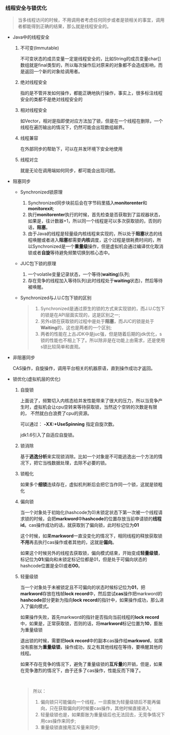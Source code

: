 ### 线程安全与锁优化

> 当多线程访问的时候，不用调用者考虑任何同步或者是锁相关的事宜，调用者都能得到正确的结果，那么就是线程安全的。



- Java中的线程安全

  1. 不可变(Immutable)

     不可变状态的成员变量一定是线程安全的，比如String的成员变量char[]数组就是final类型的，所以每次操作后对原来的对象都不会造成影响，而是返回一个新的对象给调用者。

  2. 绝对线程安全

     指的是不管并发如何操作，都能正确地执行操作，事实上，很多标注线程安全的类都不是绝对线程安全的

  3. 相对线程安全

     如Vector，相对是指即使对应方法加了锁，但是在一个线程在删除，一个线程在遍历输出的情况下，仍然可能会出现数组越界。

  4. 线程兼容

     在外部同步的帮助下，可以在并发环境下安全地使用

  5. 线程对立

     就是无论在调用端如何同步，都可能会出现问题。



- 阻塞同步
  - Synchronized锁原理
    1. Synchronized同步块前后会在字节码里插入**monitorenter**和**monitorexit**;
    2. 执行**monitorenter**执行的时候，首先检查是否获取到了监视器状态，如果是，往计数器+1，所以同一个线程是可以多次获取锁的，否则的话，**阻塞**。
    3. 由于Java的线程是轻量级内核线程来实现的，所以处于**阻塞**状态的线程唤醒或者进入**阻塞**都需要**内核**调度，这个过程是很耗费时间的，所以Synchronized是一个**重量级**操作，但是虚拟机会通过编译优化取消锁或者**自旋**等待避免频繁切换到核心态中。


  - JUC包下锁的原理
    1. 一个volatile变量记录状态，一个等待(**waiting**)队列;
    2. 存在竞争的线程加入等待队列(此时线程处于**waiting**状态)，然后等待被唤醒。


  - Synchronized与J.U.C包下锁的区别

    > 1. Synchronized是通过原生的锁的方式来实现锁的，而J.U.C包下的锁是在API层面实现的，这是区别之一;
    > 2. 另外s锁在获取锁的过程中是处于**阻塞**，而JUC的锁是处于**Waiting**的，这也是两者的一个区别;
    > 3. 两者的性能在上古JDK中是juc强，但是随着后期的jdk优化，s锁的性能也不相上下了。所以除非是在功能上由需求，还是使用s锁比较简单和直观。



- 非阻塞同步

  CAS操作，自旋操作，调用平台相关的机器原语，直到操作成功才返回。



- 锁优化(虚拟机层的优化)

  1. 自旋锁

     上面说了，频繁切入内核态给并发性能带来了很大的压力，所以当竞争产生时，虚拟机会让cpu空转来等待获取锁，当然这个空转的次数是有限的， 不然就白白浪费了cpu的资源。

     可以通过： **-XX:+UseSpinning** 指定自旋次数。

     jdk1.6引入了自适应自旋锁。

  2. 锁消除

     基于**逃逸分析**来实现锁消除。比如一个对象是不可能逃逸出一个方法的情况下，把它当栈数据处理，去除不必要的锁。

  3. 锁粗化

     如果多个**细锁**连续存在，虚拟机判断后会把它当作同一个锁，这就是锁粗化

  4. 偏向锁

     当一个对象处于初始化(hashcode为0)未锁定状态下第一次被一个线程请求锁的时候，会把**markword**中**hashcode**的位置存放当前申请锁的**线程id**。cas操作成功的话，就获取到了偏向锁，此时标记位为**01**

     这个时候，如果**markword**一直没变化的情况下，相同线程的释放获取锁**不用**再去执行cas操作或者其他的，这就是**偏向**。

     如果这个时候另外的线程去获取锁，偏向模式结束，开始变成**轻量级锁**，标记位为**01**(偏向和未锁定标记位都是01，但是处于可偏向状态的hashcode位置是全0)或者**00**。

  5. 轻量级锁

     当一个对象处于未被锁定且不可偏向的状态时候标记位为**01**，把**markword**存放在栈帧**lock record**中，然后尝试**cas**操作把markword的**hashcode**部分更新为指向**lock record**的指针中，如果操作成功，那么进入了偏向模式。

     如果操作失败，首先markword的指针是否指向当前线程的**lock record**中，如果是，正常获取锁，否则的话，将**markword**标记位置为**10**，膨胀为重量级锁

     退出锁的时候，需要把**lock record**中的副本cas操作给**markword**，如果没有膨胀为**重量级锁**，操作成功，反之有其他线程在等待，要唤醒其他的线程。

     如果不存在竞争的情况下，避免了重量级锁的**互斥量**的开销，但是，如果在竞争激烈的情况下，由于还多了cas操作，性能反而下降了。

     ​

     > 所以：
     >
     > 1. 偏向锁只可能偏向一个线程，一旦膨胀为轻量级锁后不能再偏向，只在获取偏向的时候要cas操作，其他时候直接进入;
     > 2. 轻量级锁也是，如果膨胀为重量级后也无法回去，无竞争情况下用cas操作来同步;
     > 3. 重量级锁直接用互斥量来同步;